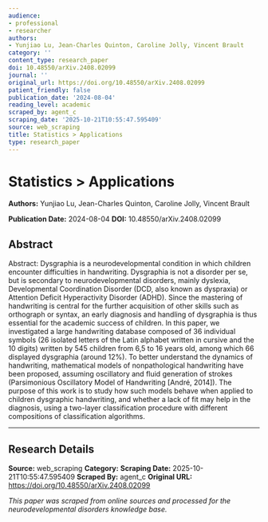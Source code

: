 ```yaml
---
audience:
- professional
- researcher
authors:
- Yunjiao Lu, Jean-Charles Quinton, Caroline Jolly, Vincent Brault
category: ''
content_type: research_paper
doi: 10.48550/arXiv.2408.02099
journal: ''
original_url: https://doi.org/10.48550/arXiv.2408.02099
patient_friendly: false
publication_date: '2024-08-04'
reading_level: academic
scraped_by: agent_c
scraping_date: '2025-10-21T10:55:47.595409'
source: web_scraping
title: Statistics > Applications
type: research_paper
---
```

# Statistics > Applications

**Authors:** Yunjiao Lu, Jean-Charles Quinton, Caroline Jolly, Vincent Brault

**Publication Date:** 2024-08-04
**DOI:** 10.48550/arXiv.2408.02099

## Abstract

Abstract:
Dysgraphia is a neurodevelopmental condition in which children encounter difficulties in handwriting. Dysgraphia is not a disorder per se, but is secondary to neurodevelopmental disorders, mainly dyslexia, Developmental Coordination Disorder (DCD, also known as dyspraxia) or Attention Deficit Hyperactivity Disorder (ADHD). Since the mastering of handwriting is central for the further acquisition of other skills such as orthograph or syntax, an early diagnosis and handling of dysgraphia is thus essential for the academic success of children. In this paper, we investigated a large handwriting database composed of 36 individual symbols (26 isolated letters of the Latin alphabet written in cursive and the 10 digits) written by 545 children from 6,5 to 16 years old, among which 66 displayed dysgraphia (around 12\%). To better understand the dynamics of handwriting, mathematical models of nonpathological handwriting have been proposed, assuming oscillatory and fluid generation of strokes (Parsimonious Oscillatory Model of Handwriting [André, 2014]). The purpose of this work is to study how such models behave when applied to children dysgraphic handwriting, and whether a lack of fit may help in the diagnosis, using a two-layer classification procedure with different compositions of classification algorithms.

---

## Research Details

**Source:** web_scraping
**Category:** 
**Scraping Date:** 2025-10-21T10:55:47.595409
**Scraped By:** agent_c
**Original URL:** https://doi.org/10.48550/arXiv.2408.02099

*This paper was scraped from online sources and processed for the neurodevelopmental disorders knowledge base.*